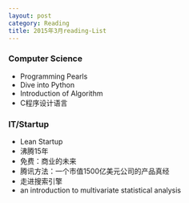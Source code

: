 ```yaml
---
layout: post
category: Reading
title: 2015年3月reading-List
---
```


### Computer Science

* Programming Pearls
* Dive into Python
* Introduction of Algorithm
* C程序设计语言

### IT/Startup

* Lean Startup
* 沸腾15年
* 免费：商业的未来
* 腾讯方法：一个市值1500亿美元公司的产品真经
* 走进搜索引擎
* an introduction to multivariate statistical analysis



